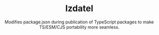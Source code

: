 <div style="text-align:center">

# Izdatel

Modifies package.json during publication of TypeScript packages
to make TS/ESM/CJS portability more seamless.

</div>

